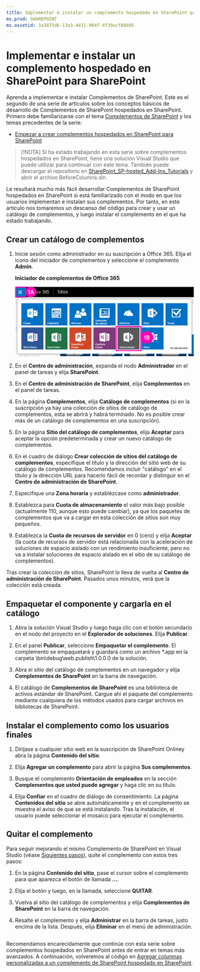 ```yaml
---
title: Implementar e instalar un complemento hospedado en SharePoint para SharePoint
ms.prod: SHAREPOINT
ms.assetid: 3a3875d6-13e3-4411-904f-4f39acf88b95
---
```



# Implementar e instalar un complemento hospedado en SharePoint para SharePoint
Aprenda a implementar e instalar Complementos de SharePoint.
Este es el segundo de una serie de artículos sobre los conceptos básicos de desarrollo de Complementos de SharePoint hospedados en SharePoint. Primero debe familiarizarse con el tema  [Complementos de SharePoint](sharepoint-add-ins.md) y los temas precedentes de la serie:
  
    
    


-  [Empezar a crear complementos hospedados en SharePoint para SharePoint](get-started-creating-sharepoint-hosted-sharepoint-add-ins.md)
    
  

> [!NOTA]
> Si ha estado trabajando en esta serie sobre complementos hospedados en SharePoint, tiene una solución Visual Studio que puede utilizar para continuar con este tema. También puede descargar el repositorio en  [SharePoint_SP-hosted_Add-Ins_Tutorials](https://github.com/OfficeDev/SharePoint_SP-hosted_Add-Ins_Tutorials) y abrir el archivo BeforeColumns.sln.
  
    
    

Le resultará mucho más fácil desarrollar Complementos de SharePoint hospedados en SharePoint si está familiarizado con el modo en que los usuarios implementan e instalan sus complementos. Por tanto, en este artículo nos tomaremos un descanso del código para crear y usar un catálogo de complementos, y luego instalar el complemento en el que ha estado trabajando.
## Crear un catálogo de complementos


  
    
    

1. Inicie sesión como administrador en su suscripción a Office 365. Elija el icono del iniciador de complementos y seleccione el complemento **Admin**.
    
   **Iniciador de complementos de Office 365**

  

     ![Iniciador de aplicaciones de Office 365](images/ec60797c-d329-4922-a811-70c64598f4d5.PNG)
  

    
    
  
2. En el **Centro de administración**, expanda el nodo **Administrador** en el panel de tareas y elija **SharePoint**.
    
  
3. En el **Centro de administración de SharePoint**, elija **Complementos** en el panel de tareas.
    
  
4. En la página **Complementos**, elija **Catálogo de complementos** (si en la suscripción ya hay una colección de sitios de catálogo de complementos, esta se abrirá y habrá terminado. No es posible crear más de un catálogo de complementos en una suscripción).
    
  
5. En la página **Sitio del catálogo de complementos**, elija **Aceptar** para aceptar la opción predeterminada y crear un nuevo catálogo de complementos.
    
  
6. En el cuadro de diálogo **Crear colección de sitios del catálogo de complementos**, especifique el título y la dirección del sitio web de su catálogo de complementos. Recomendamos incluir "catálogo" en el título y la dirección URL para hacerlo fácil de recordar y distinguir en el **Centro de administración de SharePoint**.
    
  
7. Especifique una **Zona horaria** y establézcase como **administrador**.
    
  
8. Establezca para **Cuota de almacenamiento** el valor más bajo posible (actualmente 110, aunque esto puede cambiar), ya que los paquetes de complementos que va a cargar en esta colección de sitios son muy pequeños.
    
  
9. Establezca la **Cuota de recursos de servidor** en 0 (cero) y elija **Aceptar** (la cuota de recursos de servidor está relacionada con la aceleración de soluciones de espacio aislado con un rendimiento insuficiente, pero no va a instalar soluciones de espacio aislado en el sitio de su catálogo de complementos).
    
  
Tras crear la colección de sitios, SharePoint lo lleva de vuelta al **Centro de administración de SharePoint**. Pasados unos minutos, verá que la colección está creada.
## Empaquetar el componente y cargarla en el catálogo


  
    
    

1. Abra la solución Visual Studio y luego haga clic con el botón secundario en el nodo del proyecto en el **Explorador de soluciones**. Elija **Publicar**.
    
  
2. En el panel **Publicar**, seleccione **Empaquetar el complemento**. El complemento se empaquetará y guardará como un archivo *.app en la carpeta \\bin\\debug\\web.publish\\1.0.0.0 de la solución.
    
  
3. Abra el sitio del catálogo de complementos en un navegador y elija **Complementos de SharePoint** en la barra de navegación.
    
  
4. El catálogo de **Complementos de SharePoint** es una biblioteca de activos estándar de SharePoint. Cargue ahí el paquete del complemento mediante cualquiera de los métodos usados para cargar archivos en bibliotecas de SharePoint.
    
  

## Instalar el complemento como los usuarios finales


1. Diríjase a cualquier sitio web en la suscripción de SharePoint Onliney abra la página **Contenido del sitio**.
    
  
2. Elija **Agregar un complemento** para abrir la página **Sus complementos**.
    
  
3. Busque el complemento **Orientación de empleados** en la sección **Complementos que usted puede agregar** y haga clic en su título.
    
  
4. Elija **Confiar** en el cuadro de diálogo de consentimiento. La página **Contenidos del sitio** se abre automáticamente y en el complemento se muestra el aviso de que se está instalando. Tras la instalación, el usuario puede seleccionar el mosaico para ejecutar el complemento.
    
  

## Quitar el complemento

Para seguir mejorando el mismo Complemento de SharePoint en Visual Studio (véase  [Siguientes pasos](#Nextsteps)), quite el complemento con estos tres pasos:
  
    
    

1. En la página **Contenido del sitio**, pase el cursor sobre el complemento para que aparezca el botón de llamada **...**.
    
  
2. Elija el botón y luego, en la llamada, seleccione **QUITAR**.
    
  
3. Vuelva al sitio del catálogo de complementos y elija **Complementos de SharePoint** en la barra de navegación.
    
  
4. Resalte el complemento y elija **Administrar** en la barra de tareas, justo encima de la lista. Después, elija **Eliminar** en el menú de administración.
    
  

## 

Recomendamos encarecidamente que continúe con esta serie sobre complementos hospedados en SharePoint antes de entrar en temas más avanzados. A continuación, volveremos al código en  [Agregar columnas personalizadas a un complemento de SharePoint hospedado en SharePoint](add-custom-columns-to-a-sharepoint-hostedsharepoint-add-in.md).
  
    
    

